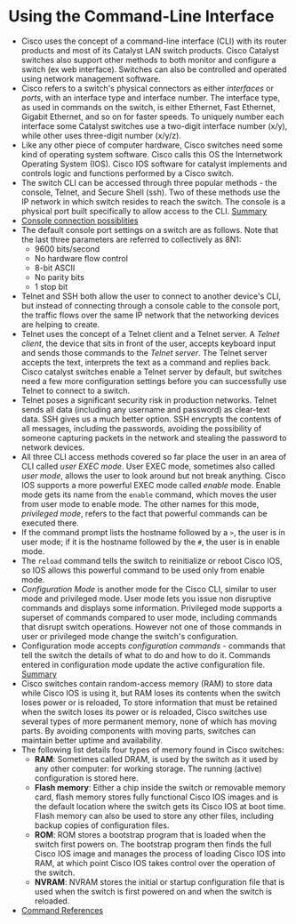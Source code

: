 # Using the Command-Line Interface

- Cisco uses the concept of a command-line interface (CLI) with its router products and most of its Catalyst LAN switch products. Cisco Catalyst switches also support other methods to both monitor and configure a switch (ex web interface). Switches can also be controlled and operated using network management software.
- Cisco refers to a switch's physical connectors as either _interfaces_ or _ports_, with an interface type and interface number. The interface type, as used in commands on the switch, is either Ethernet, Fast Ethernet, Gigabit Ethernet, and so on for faster speeds. To uniquely number each interface some Catalyst switches use a two-digit interface number (x/y), while other uses three-digit number (x/y/z).
- Like any other piece of computer hardware, Cisco switches need some kind of operating system software. Cisco calls this OS the Internetwork Operating System (IOS). Cisco IOS software for catalyst implements and controls logic and functions performed by a Cisco switch.
- The switch CLI can be accessed through three popular methods - the console, Telnet, and Secure Shell (ssh). Two of these methods use the IP network in which switch resides to reach the switch. The console is a physical port built specifically to allow access to the CLI. [Summary](https://postimg.cc/CZsD41wc)
- [Console connection possiblities](https://postimg.cc/5X7WQ5Cg)
- The default console port settings on a switch are as follows. Note that the last three parameters are referred to collectively as 8N1:
    - 9600 bits/second
    - No hardware flow control
    - 8-bit ASCII
    - No parity bits
    - 1 stop bit
- Telnet and SSH both allow the user to connect to another device's CLI, but instead of connecting through a console cable to the console port, the traffic flows over the same IP network that the networking devices are helping to create.
- Telnet uses the concept of a Telnet client and a Telnet server. A _Telnet client_, the device that sits in front of the user, accepts keyboard input and sends those commands  to the _Telnet server_. The Telnet server accepts the text, interprets the text as a command and replies back. Cisco catalyst switches enable a Telnet server by default, but switches need a few more configuration settings before you can successfully use Telnet to connect to a switch.
- Telnet poses a significant security risk in production networks. Telnet sends all data (including any username and password) as clear-text data. SSH gives us a much better option. SSH encrypts the contents of all messages, including the passwords, avoiding the possibility of someone capturing packets in the network and stealing the password to network devices.
- All three CLI access methods covered so far place the user in an area of CLI called _user EXEC mode_. User EXEC mode, sometimes also called _user mode_, allows the user to look around but not break anything. Cisco IOS supports a more powerful EXEC mode called _enable_ mode. Enable mode gets its name from the `enable` command, which moves the user from user mode to enable mode. The other names for this mode, _privileged mode_, refers to the fact that powerful commands can be executed there.
- If the command prompt lists the hostname followed by a `>`, the user is in user mode; if it is the hostname followed by the `#`, the user is in enable mode.
- The `reload` command tells the switch to reinitialize or reboot Cisco IOS, so IOS allows this powerful command to be used only from enable mode.
- _Configuration Mode_ is another mode for the Cisco CLI, similar to user mode and privileged mode. User mode lets you issue non disruptive commands and displays some information. Privileged mode supports a superset of commands compared to user mode, including commands that disrupt switch operations. However not one of those commands in user or privileged mode change the switch's configuration.
- Configuration mode accepts _configuration commands_ - commands that tell the switch the details of what to do and how to do it. Commands entered in configuration mode update the active configuration file. [Summary](https://postimg.cc/sMZzPvC7)
- Cisco switches contain random-access memory (RAM) to store data while Cisco IOS is using it, but RAM loses its contents when the switch loses power or is reloaded, To store information that must be retained when the switch loses its power or is reloaded, Cisco switches use several types of more permanent memory, none of which has moving parts. By avoiding components with moving parts, switches can maintain better uptime and availability.
- The following list details four types of memory found in Cisco switches:
    - **RAM**: Sometimes called DRAM, is used by the switch as it used by any other computer: for working storage. The running (active) configuration is stored here.
    - **Flash memory**: Either a chip inside the switch or removable memory card, flash memory stores fully functional Cisco IOS images and is the default location where the switch gets its Cisco IOS at boot time. Flash memory can also be used to store any other files, including backup copies of configuration files.
    - **ROM**: ROM stores a bootstrap program that is loaded when the switch first powers on. The bootstrap program then finds the full Cisco IOS image and manages the process of loading Cisco IOS into RAM, at which point Cisco IOS takes control over the operation of the switch.
    - **NVRAM**: NVRAM stores the initial or startup configuration file that is used when the switch is first powered on and when the switch is reloaded.
- [Command References](https://postimg.cc/zLjjkxG9)
